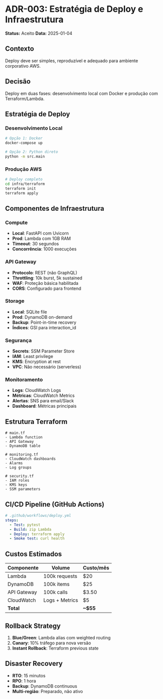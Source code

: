 # ADR-003: Estratégia de Deploy e Infraestrutura

**Status:** Aceito
**Data:** 2025-01-04

## Contexto

Deploy deve ser simples, reproduzível e adequado para ambiente corporativo AWS.

## Decisão

Deploy em duas fases: desenvolvimento local com Docker e produção com Terraform/Lambda.

## Estratégia de Deploy

### Desenvolvimento Local
```bash
# Opção 1: Docker
docker-compose up

# Opção 2: Python direto
python -m src.main
```

### Produção AWS
```bash
# Deploy completo
cd infra/terraform
terraform init
terraform apply
```

## Componentes de Infraestrutura

### Compute
- **Local**: FastAPI com Uvicorn
- **Prod**: Lambda com 1GB RAM
- **Timeout**: 30 segundos
- **Concorrência**: 1000 execuções

### API Gateway
- **Protocolo**: REST (não GraphQL)
- **Throttling**: 10k burst, 5k sustained
- **WAF**: Proteção básica habilitada
- **CORS**: Configurado para frontend

### Storage
- **Local**: SQLite file
- **Prod**: DynamoDB on-demand
- **Backup**: Point-in-time recovery
- **Índices**: GSI para interaction_id

### Segurança
- **Secrets**: SSM Parameter Store
- **IAM**: Least privilege
- **KMS**: Encryption at rest
- **VPC**: Não necessário (serverless)

### Monitoramento
- **Logs**: CloudWatch Logs
- **Métricas**: CloudWatch Metrics
- **Alertas**: SNS para email/Slack
- **Dashboard**: Métricas principais

## Estrutura Terraform

```hcl
# main.tf
- Lambda function
- API Gateway
- DynamoDB table

# monitoring.tf
- CloudWatch dashboards
- Alarms
- Log groups

# security.tf
- IAM roles
- KMS keys
- SSM parameters
```

## CI/CD Pipeline (GitHub Actions)

```yaml
# .github/workflows/deploy.yml
steps:
  - Test: pytest
  - Build: zip Lambda
  - Deploy: terraform apply
  - Smoke test: curl health
```

## Custos Estimados

| Componente | Volume | Custo/mês |
|------------|--------|-----------|
| Lambda | 100k requests | $20 |
| DynamoDB | 100k items | $25 |
| API Gateway | 100k calls | $3.50 |
| CloudWatch | Logs + Metrics | $5 |
| **Total** | | **~$55** |

## Rollback Strategy

1. **Blue/Green**: Lambda alias com weighted routing
2. **Canary**: 10% tráfego para nova versão
3. **Instant Rollback**: Terraform previous state

## Disaster Recovery

- **RTO**: 15 minutos
- **RPO**: 1 hora
- **Backup**: DynamoDB continuous
- **Multi-região**: Preparado, não ativo
